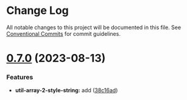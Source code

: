# Change Log

All notable changes to this project will be documented in this file.
See [Conventional Commits](https://conventionalcommits.org) for commit guidelines.

# [0.7.0](https://github.com/koory1st/svelement-ui/compare/v0.6.1...v0.7.0) (2023-08-13)


### Features

* **util-array-2-style-string:** add ([38c16ad](https://github.com/koory1st/svelement-ui/commit/38c16adc0bd5e17c3d0e0f012a28af14265bbd0b))
